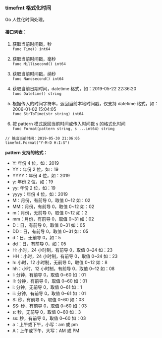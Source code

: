 ### timefmt 格式化时间
Go 人性化时间处理。

#### 接口列表：
1. 获取当前时间戳，秒  
`func Time() int64`

2. 获取当前时间戳，毫秒  
`func Millisecond() int64`

3. 获取当前时间戳，纳秒  
`func Nanosecond() int64`

4. 获取当前日期时间，datetime 格式，如：2019-05-22 22:36:20  
`func Datetime() string`

5. 根据传入的时间字符串，返回当前本地时间戳，仅支持 datetime 格式，如：2006-01-02 15:04:05  
`func StrToTime(str string) int64`

6. 按 pattern 模式返回当前时间或传入时间戳 s 的格式化时间  
`func Format(pattern string, s ...int64) string`
```
// 输出当前时间：2019-05-30 21:06:05
timefmt.Format("Y-M-D H:I:S")
```
**pattern 支持的格式：**
- Y: 年份 4 位，如：2019
- YY：年份 2 位，如：19
- YYYY：年份 4 位，如：2019
- y: 年份 2 位，如：19
- yy: 年份 2 位，如：19
- yyyy：年份 4 位，如：2019
- M：月份，有前导 0，取值 0~12 如：02
- MM：月份，有前导 0，取值 0~12 如：02
- m：月份，无前导 0，取值 0~12 如：2
- mm：月份，有前导 0，取值 0~31 如：02
- D：日，有前导 0，取值 0~31 如：05
- DD：日，有前导 0，取值 0~31 如：05
- d：日，无前导 0，如：5
- dd：日，有前导 0，如：05
- H: 小时，24 小时制，有前导 0，取值 0~24 如：23
- HH：小时，24 小时制，有前导 0，取值 0~24 如：23
- h: 小时，12 小时制，无前导 0，取值 0~12 如：8
- hh：小时，12 小时制，有前导 0，取值 0~12 如：08
- I: 分钟，有前导 0，取值 0~60 如：01
- II: 分钟，有前导 0，取值 0~60 如：01
- i: 分钟，无前导 0，取值 0~61 如：1
- ii: 分钟，有前导 0，取值 0~61 如：01
- S: 秒，有前导 0，取值 0~60 如：03
- SS: 秒，有前导 0，取值 0~60 如：03
- s: 秒，无前导 0，取值 0~60 如：3
- ss: 秒，有前导 0，取值 0~60 如：03
- a：上午或下午，小写：am 或 pm
- A：上午或下午，大写：AM 或 PM
